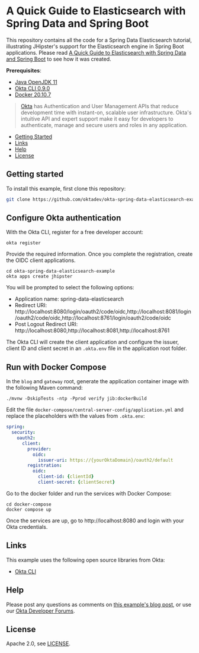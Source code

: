# A Quick Guide to Elasticsearch with Spring Data and Spring Boot

This repository contains all the code for a Spring Data Elasticsearch tutorial, illustrating JHipster's support for the Elasticsearch engine in Spring Boot applications. Please read [A Quick Guide to Elasticsearch with Spring Data and Spring Boot][blog] to see how it was created. 

**Prerequisites**:

- [Java OpenJDK 11](https://jdk.java.net/java-se-ri/11)
- [Okta CLI 0.9.0](https://cli.okta.com)
- [Docker 20.10.7](https://docs.docker.com/engine/install/)

> [Okta](https://developer.okta.com/) has Authentication and User Management APIs that reduce development time with instant-on, scalable user infrastructure. Okta's intuitive API and expert support make it easy for developers to authenticate, manage and secure users and roles in any application.

* [Getting Started](#getting-started)
* [Links](#links)
* [Help](#help)
* [License](#license)

## Getting started

To install this example, first clone this repository:

```bash
git clone https://github.com/oktadev/okta-spring-data-elasticsearch-example.git
```

## Configure Okta authentication

With the Okta CLI, register for a free developer account:

```shell
okta register
```

Provide the required information. Once you complete the registration, create the OIDC client applications.

```shell
cd okta-spring-data-elasticsearch-example
okta apps create jhipster
```

You will be prompted to select the following options:

- Application name: spring-data-elasticsearch
- Redirect URI: http://localhost:8080/login/oauth2/code/oidc,http://localhost:8081/login/oauth2/code/oidc,http://localhost:8761/login/oauth2/code/oidc
- Post Logout Redirect URI: http://localhost:8080,http://localhost:8081,http://localhost:8761

The Okta CLI will create the client application and configure the issuer, client ID and client secret in an `.okta.env` file in the application root folder.

## Run with Docker Compose

In the `blog` and `gateway` root, generate the application container image with the following Maven command:

```shell
./mvnw -DskipTests -ntp -Pprod verify jib:dockerBuild
```

Edit the file `docker-compose/central-server-config/application.yml` and replace the placeholders with the values from `.okta.env`:

```yml
spring:
  security:
    oauth2:
      client:
        provider:
          oidc:
            issuer-uri: https://{yourOktaDomain}/oauth2/default
        registration:
          oidc:
            client-id: {clientId}
            client-secret: {clientSecret}
```

Go to the docker folder and run the services with Docker Compose:

```shell
cd docker-compose
docker compose up
```

Once the services are up, go to http://localhost:8080 and login with your Okta credentials.

## Links

This example uses the following open source libraries from Okta:

* [Okta CLI](https://github.com/okta/okta-cli)

## Help

Please post any questions as comments on [this example's blog post][blog], or use our [Okta Developer Forums](https://devforum.okta.com/).

## License

Apache 2.0, see [LICENSE](LICENSE).

[blog]: https://developer.okta.com/blog/2022/02/16/spring-data-elasticsearch
